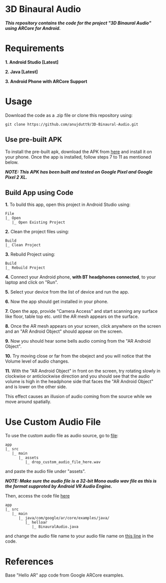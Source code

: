 # 3D Binaural Audio

***This repository contains the code for the project "3D Binaural Audio" using ARCore for Android.***

# Requirements

**1. Android Studio [Latest]**

**2. Java [Latest]**

**3. Android Phone with ARCore Support**

# Usage

Download the code as a .zip file or clone this repository using:

```
git clone https://github.com/anujdutt9/3D-Binaural-Audio.git
```

## Use pre-built APK

To install the pre-built apk, download the APK from [here](https://github.com/anujdutt9/3D-Binaural-Audio/blob/master/APK/BinauralAudio.apk) and install it on your phone. Once the app is installed, follow steps 7 to 11 as mentioned below.

***NOTE: This APK has been built and tested on Google Pixel and Google Pixel 2 XL.***

## Build App using Code

**1.** To build this app, open this project in Android Studio using:

```
File
|_ Open
   |_ Open Existing Project
```

**2.** Clean the project files using:

```
Build
|_ Clean Project
```

**3.** Rebuild Project using:

```
Build
|_ Rebuild Project
```

**4.** Connect your Android phone, **with BT headphones connected**, to your laptop and click on "Run".

**5.** Select your device from the list of device and run the app.

**6.** Now the app should get installed in your phone.

**7.** Open the app, provide "Camera Access" and start scanning any surface like floor, table top etc. until the AR mesh appears on the surface.

**8.** Once the AR mesh appears on your screen, click anywhere on the screen and an "AR Android Object" should appear on the screen.

**9.** Now you should hear some bells audio coming from the "AR Android Object".

**10.** Try moving close or far from the obeject and you will notice that the Volume level of audio changes.

**11.** With the "AR Android Object" in front on the screen, try rotating slowly in clockwise or anticlockwise direction and you should see that the audio volume is high in the headphone side that faces the "AR Android Object" and is lower on the other side.

This effect causes an illusion of audio coming from the source while we move around spatially.

# Use Custom Audio File

To use the custom audio file as audio source, go to [file](https://github.com/anujdutt9/3D-Binaural-Audio/blob/master/app/src/main/assets/):

```
app
|_ src
   |_ main
      |_ assets
         |_ drop_custom_audio_file_here.wav
```

and paste the audio file under "assets".

***NOTE: Make sure the audio file is a 32-bit Mono audio wav file as this is the format supproted by Android VR Audio Engine.***

Then, access the code file [here](https://github.com/anujdutt9/3D-Binaural-Audio/blob/master/app/src/main/java/com/google/ar/core/examples/java/helloar/BinauralAudio.java)

```
app
|_ src
   |_ main
      |_ java/com/google/ar/core/examples/java/
         |_ helloar
            |_ BinauralAudio.java
```

and change the audio file name to your audio file name on [this line](https://github.com/anujdutt9/3D-Binaural-Audio/blob/af73b43bf1e6d01d75f714bdfb576ecb6c95815e/app/src/main/java/com/google/ar/core/examples/java/helloar/BinauralAudio.java#L98) in the code.

# References

Base "Hello AR" app code from Google ARCore examples.
